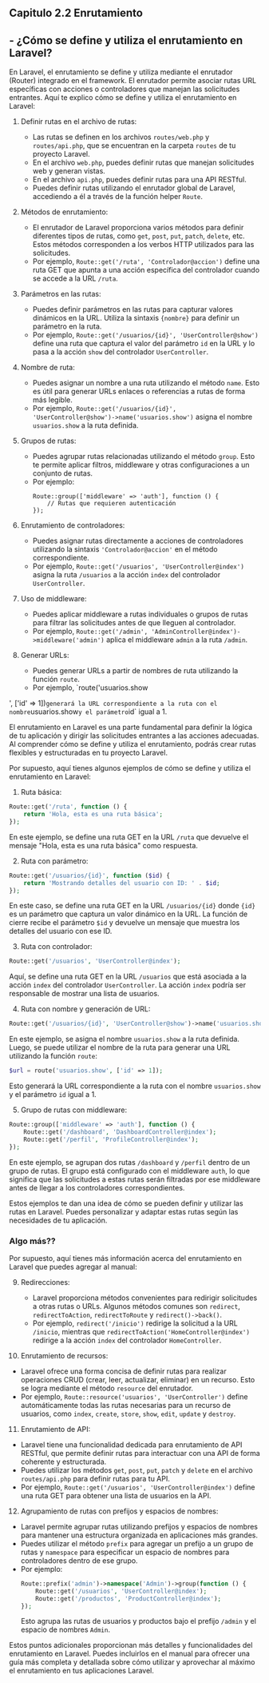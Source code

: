 ## Capitulo 2.2 Enrutamiento
## - ¿Cómo se define y utiliza el enrutamiento en Laravel?

En Laravel, el enrutamiento se define y utiliza mediante el enrutador (Router) integrado en el framework. El enrutador permite asociar rutas URL específicas con acciones o controladores que manejan las solicitudes entrantes. Aquí te explico cómo se define y utiliza el enrutamiento en Laravel:

1. Definir rutas en el archivo de rutas:
   - Las rutas se definen en los archivos `routes/web.php` y `routes/api.php`, que se encuentran en la carpeta `routes` de tu proyecto Laravel.
   - En el archivo `web.php`, puedes definir rutas que manejan solicitudes web y generan vistas.
   - En el archivo `api.php`, puedes definir rutas para una API RESTful.
   - Puedes definir rutas utilizando el enrutador global de Laravel, accediendo a él a través de la función helper `Route`.

2. Métodos de enrutamiento:
   - El enrutador de Laravel proporciona varios métodos para definir diferentes tipos de rutas, como `get`, `post`, `put`, `patch`, `delete`, etc. Estos métodos corresponden a los verbos HTTP utilizados para las solicitudes.
   - Por ejemplo, `Route::get('/ruta', 'Controlador@accion')` define una ruta GET que apunta a una acción específica del controlador cuando se accede a la URL `/ruta`.

3. Parámetros en las rutas:
   - Puedes definir parámetros en las rutas para capturar valores dinámicos en la URL. Utiliza la sintaxis `{nombre}` para definir un parámetro en la ruta.
   - Por ejemplo, `Route::get('/usuarios/{id}', 'UserController@show')` define una ruta que captura el valor del parámetro `id` en la URL y lo pasa a la acción `show` del controlador `UserController`.

4. Nombre de ruta:
   - Puedes asignar un nombre a una ruta utilizando el método `name`. Esto es útil para generar URLs enlaces o referencias a rutas de forma más legible.
   - Por ejemplo, `Route::get('/usuarios/{id}', 'UserController@show')->name('usuarios.show')` asigna el nombre `usuarios.show` a la ruta definida.

5. Grupos de rutas:
   - Puedes agrupar rutas relacionadas utilizando el método `group`. Esto te permite aplicar filtros, middleware y otras configuraciones a un conjunto de rutas.
   - Por ejemplo:
     ```
     Route::group(['middleware' => 'auth'], function () {
         // Rutas que requieren autenticación
     });
     ```

6. Enrutamiento de controladores:
   - Puedes asignar rutas directamente a acciones de controladores utilizando la sintaxis `'Controlador@accion'` en el método correspondiente.
   - Por ejemplo, `Route::get('/usuarios', 'UserController@index')` asigna la ruta `/usuarios` a la acción `index` del controlador `UserController`.

7. Uso de middleware:
   - Puedes aplicar middleware a rutas individuales o grupos de rutas para filtrar las solicitudes antes de que lleguen al controlador.
   - Por ejemplo, `Route::get('/admin', 'AdminController@index')->middleware('admin')` aplica el middleware `admin` a la ruta `/admin`.

8. Generar URLs:
   - Puedes generar URLs a partir de nombres de ruta utilizando la función `route`.
   - Por ejemplo, `route('usuarios.show

', ['id' => 1])` generará la URL correspondiente a la ruta con el nombre `usuarios.show` y el parámetro `id` igual a 1.

El enrutamiento en Laravel es una parte fundamental para definir la lógica de tu aplicación y dirigir las solicitudes entrantes a las acciones adecuadas. Al comprender cómo se define y utiliza el enrutamiento, podrás crear rutas flexibles y estructuradas en tu proyecto Laravel.

Por supuesto, aquí tienes algunos ejemplos de cómo se define y utiliza el enrutamiento en Laravel:

1. Ruta básica:
```php
Route::get('/ruta', function () {
    return 'Hola, esta es una ruta básica';
});
```
En este ejemplo, se define una ruta GET en la URL `/ruta` que devuelve el mensaje "Hola, esta es una ruta básica" como respuesta.

2. Ruta con parámetro:
```php
Route::get('/usuarios/{id}', function ($id) {
    return 'Mostrando detalles del usuario con ID: ' . $id;
});
```
En este caso, se define una ruta GET en la URL `/usuarios/{id}` donde `{id}` es un parámetro que captura un valor dinámico en la URL. La función de cierre recibe el parámetro `$id` y devuelve un mensaje que muestra los detalles del usuario con ese ID.

3. Ruta con controlador:
```php
Route::get('/usuarios', 'UserController@index');
```
Aquí, se define una ruta GET en la URL `/usuarios` que está asociada a la acción `index` del controlador `UserController`. La acción `index` podría ser responsable de mostrar una lista de usuarios.

4. Ruta con nombre y generación de URL:
```php
Route::get('/usuarios/{id}', 'UserController@show')->name('usuarios.show');
```
En este ejemplo, se asigna el nombre `usuarios.show` a la ruta definida. Luego, se puede utilizar el nombre de la ruta para generar una URL utilizando la función `route`:
```php
$url = route('usuarios.show', ['id' => 1]);
```
Esto generará la URL correspondiente a la ruta con el nombre `usuarios.show` y el parámetro `id` igual a 1.

5. Grupo de rutas con middleware:
```php
Route::group(['middleware' => 'auth'], function () {
    Route::get('/dashboard', 'DashboardController@index');
    Route::get('/perfil', 'ProfileController@index');
});
```
En este ejemplo, se agrupan dos rutas `/dashboard` y `/perfil` dentro de un grupo de rutas. El grupo está configurado con el middleware `auth`, lo que significa que las solicitudes a estas rutas serán filtradas por ese middleware antes de llegar a los controladores correspondientes.

Estos ejemplos te dan una idea de cómo se pueden definir y utilizar las rutas en Laravel. Puedes personalizar y adaptar estas rutas según las necesidades de tu aplicación.

 ### Algo más??
Por supuesto, aquí tienes más información acerca del enrutamiento en Laravel que puedes agregar al manual:

9. Redirecciones:
   - Laravel proporciona métodos convenientes para redirigir solicitudes a otras rutas o URLs. Algunos métodos comunes son `redirect`, `redirectToAction`, `redirectToRoute` y `redirect()->back()`.
   - Por ejemplo, `redirect('/inicio')` redirige la solicitud a la URL `/inicio`, mientras que `redirectToAction('HomeController@index')` redirige a la acción `index` del controlador `HomeController`.

10. Enrutamiento de recursos:
   - Laravel ofrece una forma concisa de definir rutas para realizar operaciones CRUD (crear, leer, actualizar, eliminar) en un recurso. Esto se logra mediante el método `resource` del enrutador.
   - Por ejemplo, `Route::resource('usuarios', 'UserController')` define automáticamente todas las rutas necesarias para un recurso de usuarios, como `index`, `create`, `store`, `show`, `edit`, `update` y `destroy`.

11. Enrutamiento de API:
   - Laravel tiene una funcionalidad dedicada para enrutamiento de API RESTful, que permite definir rutas para interactuar con una API de forma coherente y estructurada.
   - Puedes utilizar los métodos `get`, `post`, `put`, `patch` y `delete` en el archivo `routes/api.php` para definir rutas para tu API.
   - Por ejemplo, `Route::get('/usuarios', 'UserController@index')` define una ruta GET para obtener una lista de usuarios en la API.

12. Agrupamiento de rutas con prefijos y espacios de nombres:
   - Laravel permite agrupar rutas utilizando prefijos y espacios de nombres para mantener una estructura organizada en aplicaciones más grandes.
   - Puedes utilizar el método `prefix` para agregar un prefijo a un grupo de rutas y `namespace` para especificar un espacio de nombres para controladores dentro de ese grupo.
   - Por ejemplo:
     ```php
     Route::prefix('admin')->namespace('Admin')->group(function () {
         Route::get('/usuarios', 'UserController@index');
         Route::get('/productos', 'ProductController@index');
     });
     ```
     Esto agrupa las rutas de usuarios y productos bajo el prefijo `/admin` y el espacio de nombres `Admin`.

Estos puntos adicionales proporcionan más detalles y funcionalidades del enrutamiento en Laravel. Puedes incluirlos en el manual para ofrecer una guía más completa y detallada sobre cómo utilizar y aprovechar al máximo el enrutamiento en tus aplicaciones Laravel.


